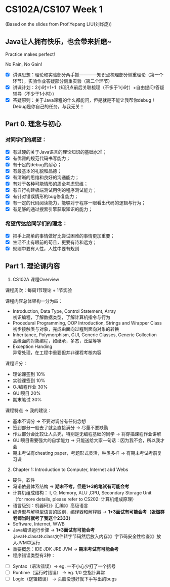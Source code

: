 # CS102A/CS107 Week 1
(Based on the slides from Prof.Yepang LIU(刘烨庞))        

## Java让人拥有快乐，也会带来折磨~

Practice makes perfect!      

No Pain, No Gain!

- [X] 讲课思想：理论和实验部分两手抓————知识点梳理部分侧重理论（第一个环节），实验作业答疑部分侧重实验（第二个环节）
- [X] 讲课计划：2小时=1+1（知识点前后关联梳理（不多于1小时）+自由提问/答疑辅导（不少于1小时））
- [X] 答疑原则：关于Java课程的什么都能问，但是就是不能让我帮你debug！Debug是你自己的任务，与我无关！

## Part 0. 理念与初心
### 对同学们的期望：
- [X] 有过硬的关于Java语言的理论知识的基础水准；
- [X] 有优雅的规范代码书写能力；
- [X] 有十足的debug的耐心；
- [X] 有最基本的礼貌和品德；
- [X] 有清晰的思维和良好的沟通能力；
- [X] 有对于各种可能情形的周全考虑思维；
- [X] 有自行构建极端测试用例的程序测试能力；
- [X] 有针对错误情形的bug修复能力；
- [X] 有一定的代码阅读能力，能够对于程序一眼看出代码的逻辑与行为；
- [X] 有足够的通过搜索引擎获取知识的能力；

### 希望传达给同学们的理念：
- [X] 把手上简单的事情做好比尝试困难的事情更加重要；
- [X] 生活不止有眼前的苟且，更要有诗和远方；
- [X] 规则中要有人性，人性中要有规则

## Part 1. 理论课内容

1. CS102A 课程Overview

课程周次：每周1节理论 + 1节实验      

课程内容总体架构一分为四：     

- Introduction, Data Type, Control Statement, Array     
初识编程，了解数据类型，了解计算机指令与行为   
- Procedural Programming, OOP Introduction, Strings and Wrapper Class      
初步接触类与对象，完成由面向过程到面向对象的转换     
- Inheritance, Polymorphism, GUI, Generic Classes, Generic Collection      
高级面向对象编程，如继承，多态，泛型等等       
- Exception Handing      
异常处理，在工程中重要但并非课程考核内容

课程评分：

- 理论课签到 10%     
- 实验课签到 10%      
- OJ编程作业 30%      
- GUI项目 20%
- 期末笔试 30%     

课程特点 -> 我的建议：    
- 基本不调分 -> 不要对调分有任何念想       
- 签到部分一般去了就会直接满分 -> 尽量不要缺勤
- 作业部分会比较让人头秃，特别是无编程基础的同学 -> 将穿插课程作业讲解
- GUI项目需要强大的自学能力 -> 只能送给大家一句话：因为我不会，所以我才会
- 期末考试有cheating paper，考题形式灵活，种类多样 -> 有期末考试考前复习课

2. Chapter 1: Introduction to Computer, Internet abd Webs

- 硬件，软件
- 冯诺依曼体系结构 -> **期末不考，但是1+3的笔试有可能会考**
- 计算机组成结构： I, O, Memory, ALU ,CPU, Secondary Storage Unit     
（for more details, please refer to CS202: 计算机组成原理）
- 语言级别：机器码》》汇编》》高级语言
- 编译型与解释型语言的区别，编译器和解释器 -> **1+3面试有可能会考（张煜群老师当时就考了我这个2333）**
- Software, Internet, WWB
- Java编译运行步骤 -> **1+3面试有可能会考**     
.java》》.class》》.class文件转字节码然后放入内存》》字节码安全性检查》》放入JVM中运行
- 重要概念：IDE JDK JRE JVM -> **期末考试有可能会考**
- 程序错误类型有3种：     
- [ ] Syntax（语法错误）-> eg. 一不小心少打了一个括号
- [ ] Runtime（运行时错误） -> eg. 1/0 空指针异常
- [ ] Logic（逻辑错误） -> 头脑没想好就下手写出的bugs
